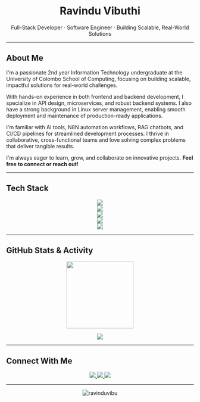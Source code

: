<h1 align="center">Ravindu Vibuthi</h1>
<p align="center">Full-Stack Developer · Software Engineer · Building Scalable, Real-World Solutions

</p>

---

## About Me

I'm a passionate 2nd year Information Technology undergraduate at the University of Colombo School of Computing, focusing on building scalable, impactful solutions for real-world challenges.

With hands-on experience in both frontend and backend development, I specialize in API design, microservices, and robust backend systems. I also have a strong background in Linux server management, enabling smooth deployment and maintenance of production-ready applications.

I'm familiar with AI tools, N8N automation workflows, RAG chatbots, and CI/CD pipelines for streamlined development processes. I thrive in collaborative, cross-functional teams and love solving complex problems that deliver tangible results.

I'm always eager to learn, grow, and collaborate on innovative projects. **Feel free to connect or reach out!**

---

## Tech Stack

<p align="center">
  <img src="https://skillicons.dev/icons?i=nextjs,nodejs,react,express,typescript,javascript,html,css,tailwind" /><br>
  <img src="https://skillicons.dev/icons?i=java,python,php,cpp,c,cs,bash,go,rust,dart" /><br>
  <img src="https://skillicons.dev/icons?i=mongodb,postgresql,mysql,firebase,supabase,sqlite,redis,aws,gcp,azure" /><br>
  <img src="https://skillicons.dev/icons?i=docker,git,linux,postman,vscode,figma" /><br>
  <img src="https://skillicons.dev/icons?i=tensorflow,scikitlearn,pytorch,opencv" />
</p>

---

## GitHub Stats & Activity

<!-- Note: You'll need to update these API endpoints with your own -->
<p align="center">
  <img src="https://your-api-endpoint/github-contributions/card" height="180"/>
</p>

<p align="center">
  <img src="https://your-api-endpoint/github-contributions/chart"/>
</p>

---

## Connect With Me

<p align="center">
  <a href="https://your-website.com" target="_blank" title="Personal Website">
    <img src="https://img.shields.io/badge/-Website-000?style=for-the-badge&logo=vercel&logoColor=white" />
  </a>
  <a href="https://linkedin.com/in/your-linkedin" target="_blank" title="LinkedIn">
    <img src="https://img.shields.io/badge/-LinkedIn-0A66C2?style=for-the-badge&logo=linkedin&logoColor=white" />
  </a>
  <a href="mailto:your-email@example.com" target="_blank" title="Email">
    <img src="https://img.shields.io/badge/-Email-EA4335?style=for-the-badge&logo=gmail&logoColor=white" />
  </a>
</p>

---

<p align="center">
  <img src="https://komarev.com/ghpvc/?username=ravinduvibu&label=Profile%20Views&color=0e75b6&style=flat" alt="ravinduvibu" />
</p>